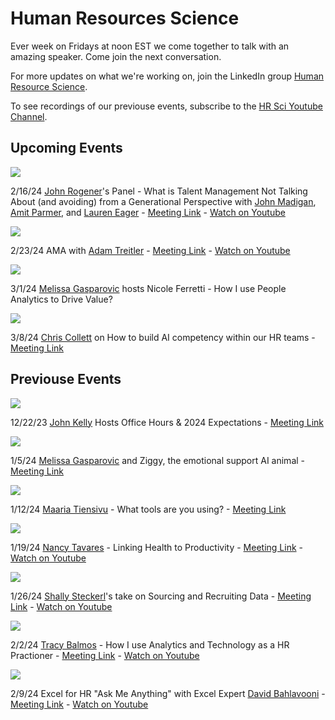 # Human Resources Science
Ever week on Fridays at noon EST we come together to talk with an amazing speaker.  Come join the next conversation.

For more updates on what we're working on, join the LinkedIn group [Human Resource Science](https://www.linkedin.com/groups/12704693/).

To see recordings of our previouse events, subscribe to the [HR Sci Youtube Channel](https://www.youtube.com/@HRSci/playlists).

## Upcoming Events

[![](https://media.licdn.com/dms/image/D4D1EAQHWC8lz971H2w/event-background-image-crop_720_1280/0/1706723492965?e=1707508800&v=beta&t=NDZzph_Hhs45DisW3GCH2VkT0-CiylVo9uDQEQd1Y-U)]([https://www.youtube.com/watch?v=XtECuodaehM](https://www.youtube.com/watch?v=Z-ZG3-eMH0Q))

2/16/24	[John Rogener](https://www.linkedin.com/in/john-rogener/)'s Panel - What is Talent Management Not Talking About (and avoiding) from a Generational Perspective with [John Madigan](https://www.linkedin.com/in/executivetalent/), [Amit Parmer](https://www.linkedin.com/in/parmar79/), and [Lauren Eager](https://www.linkedin.com/in/lauren-eager-476b47121/) - [Meeting Link](https://www.linkedin.com/events/thegenerationaldifferencestalen7158517175148806144/comments/) - [Watch on Youtube](https://www.youtube.com/watch?v=Z-ZG3-eMH0Q)


[![](https://media.licdn.com/dms/image/D4E1EAQHUYlDYEBd6gA/event-background-image-crop_720_1280/0/1706908173687?e=1707753600&v=beta&t=Fjz4OIbqu0mOUHK0KVhC53bZ_UC92Op1JbbgfzKQrUo)]([https://www.youtube.com/watch?v=BaEQdHvgEEc)


2/23/24	AMA with [Adam Treitler](https://media.licdn.com/dms/image/D4E1EAQHUYlDYEBd6gA/event-background-image-crop_720_1280/0/1706908173687?e=1707526800&v=beta&t=9DpbAW1vDX2RpwWAV6GiHzTJjI9yPJYuV3B19a_8npU) - [Meeting Link](https://www.linkedin.com/events/7159225416816152577/comments/) - [Watch on Youtube](https://www.youtube.com/watch?v=BaEQdHvgEEc)

[![](https://media.licdn.com/dms/image/D561EAQGT2jmg9yVLbg/event-background-image-crop_720_1280/0/1707432135864?e=1708088400&v=beta&t=Ediyf_oP7XnvZmlK9Qrde_ttXBmndZDzzE2-KP3bsSo)]([https://www.linkedin.com/events/hrscipresents-aiasastrategicpar7161489441813880832/about/)

3/1/24	[Melissa Gasparovic](https://www.linkedin.com/in/melissagasparovic/) hosts Nicole Ferretti - How I use People Analytics to Drive Value?

[![](https://media.licdn.com/dms/image/D561EAQGT2jmg9yVLbg/event-background-image-crop_720_1280/0/1707432135864?e=1708088400&v=beta&t=Ediyf_oP7XnvZmlK9Qrde_ttXBmndZDzzE2-KP3bsSo)]([https://www.linkedin.com/events/hrscipresents-aiasastrategicpar7161489441813880832/about/)

3/8/24	[Chris Collett](https://www.linkedin.com/in/ccollett/) on How to build AI competency within our HR teams - [Meeting Link](https://www.linkedin.com/events/hrscipresents-aiasastrategicpar7161489441813880832/about/)


## Previouse Events


[![](https://media.licdn.com/dms/image/D4E1EAQHp77tHvxsW9A/event-background-image-crop_720_1280/0/1702987883158?e=1707508800&v=beta&t=j3BTclZndZaOn6eKmJRVBLFrxaL7DEhey7TnZkumAjg)]()

12/22/23	[John Kelly](https://www.linkedin.com/in/john-kelly-iv/) Hosts Office Hours & 2024 Expectations - [Meeting Link](https://www.linkedin.com/events/uncovering-embracingandimplemen7141751877708218368/comments/) 


[![](https://media.licdn.com/dms/image/D561EAQFogTIrz6ZCfQ/event-background-image-crop_720_1280/0/1704234259237?e=1707508800&v=beta&t=vvGSbH-cobPKjcN6X1fXFjGOV7UcKU9NA1SpXWXkPy4)]()

1/5/24	[Melissa Gasparovic](https://www.linkedin.com/in/melissagasparovic/) and Ziggy, the emotional support AI animal - [Meeting Link](https://www.linkedin.com/feed/update/urn:li:activity:7148076574335021056/)


[![](https://media.licdn.com/dms/image/D4E1EAQH3-8Q57gOGnA/event-background-image-crop_720_1280/0/1704898657982?e=1707508800&v=beta&t=Y-BzXaswqwPuO4bBISQv8j79Ldt9mq4Ft0QhgNlcVKg)]()

1/12/24	[Maaria Tiensivu](https://www.linkedin.com/in/melissagasparovic/) - What tools are you using? - [Meeting Link](https://www.linkedin.com/events/hrtools7150863262438289408/comments/)

[![](https://media.licdn.com/dms/image/D4D1EAQHTKKGuPr7nyg/event-background-image-crop_720_1280/0/1705073699473?e=1707508800&v=beta&t=NJMmu0IUq5diJI6U1v16Tj-9my_9PQ24cJgXpa5H1hM)](https://www.youtube.com/watch?v=XtECuodaehM)

1/19/24	[Nancy Tavares](https://www.linkedin.com/in/nancytavaressrhrprofessional?miniProfileUrn=urn%3Ali%3Afs_miniProfile%3AACoAAAaHk98BLMpG1Mqos0g929MG_fPspqocifA&lipi=urn%3Ali%3Apage%3Ad_flagship3_search_srp_all%3Bz88E2Mb%2BQyuM2kmHZ5H7Rg%3D%3D) - Linking Health to Productivity - [Meeting Link](https://www.linkedin.com/events/7151597441639723009/about/) - [Watch on Youtube](https://www.youtube.com/watch?v=XtECuodaehM)

[![](https://media.licdn.com/dms/image/D4E1EAQHH9YqLERD-YQ/event-background-image-crop_720_1280/0/1706019708890?e=1707508800&v=beta&t=nUOorXNdMDQxkuzH-rkl7RCGa39asANvuP3M0--VhX4)]()

1/26/24	[Shally Steckerl](https://www.linkedin.com/in/shally/)'s take on Sourcing and Recruiting Data - [Meeting Link](https://www.linkedin.com/events/hrsciencepresents-shallystecker7155565290683060225/about/) - [Watch on Youtube](https://www.youtube.com/watch?v=elnddVj9QyU&t=5s)

[![](https://media.licdn.com/dms/image/D561EAQE0CkR5CN9xjw/event-background-image-crop_720_1280/0/1706495698213?e=1707508800&v=beta&t=Pze3b45Iyph0uU4dnKMygfVeNkJp53Xsk6gE0aJ1UsE)](https://www.youtube.com/watch?v=nrMtya3Ec44)


2/2/24	[Tracy Balmos](https://www.linkedin.com/in/tracibalmos/) - How I use Analytics and Technology as a HR Practioner - [Meeting Link](https://www.linkedin.com/events/hrsci-howtousepeopleanalyticsto7157090846494908417/about/) - [Watch on Youtube](https://www.youtube.com/watch?v=nrMtya3Ec44)

[![](https://media.licdn.com/dms/image/D561EAQFf4PiDi-xUVw/event-background-image-crop_720_1280/0/1705422251656?e=1707508800&v=beta&t=25UiTHhPF9WBZwTYNVFcbLYFX4pnZu-WBAxkgIJu9Kg)](https://www.linkedin.com/events/excelforhr-askmeanything-withex7153059375610298368/)

2/9/24	Excel for HR "Ask Me Anything" with Excel Expert [David Bahlavooni](https://www.linkedin.com/in/dbahl74/) - [Meeting Link](https://www.linkedin.com/events/excelforhr-askmeanything-withex7153059375610298368/) - [Watch on Youtube](https://www.youtube.com/watch?v=J5fatHr5nfg)

